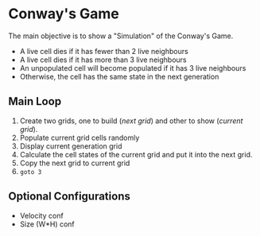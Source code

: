 # Conway's Game
The main objective is to show a "Simulation" of the Conway's Game.

 - A live cell dies if it has fewer than 2 live neighbours
 - A live cell dies if it has more than 3 live neighbours
 - An unpopulated cell will become populated if it has 3 live neighbours
 - Otherwise, the cell has the same state in the next generation

## Main Loop

1. Create two grids, one to build (*next grid*) and other to show (*current grid*).
2. Populate current grid cells randomly
3. Display current generation grid 
4. Calculate the cell states of the current grid and put it into the next grid.
5. Copy the next grid to current grid
6. `goto 3`

## Optional Configurations
 - Velocity conf
 - Size (W*H) conf